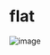 # flat
![image](https://user-images.githubusercontent.com/40457066/167799832-bcaa0e92-2bc0-440f-80f7-446d30f3f1fa.png)
